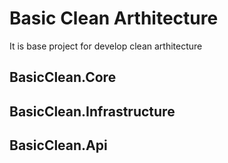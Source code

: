 # Basic Clean Arthitecture
It is base project for develop clean arthitecture
## BasicClean.Core
## BasicClean.Infrastructure
## BasicClean.Api
